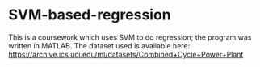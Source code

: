 # SVM-based-regression

This is a coursework which uses SVM to do regression; the program was written in MATLAB. 
The dataset used is available here: https://archive.ics.uci.edu/ml/datasets/Combined+Cycle+Power+Plant
